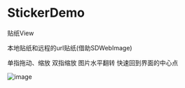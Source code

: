 # StickerDemo
贴纸View

本地贴纸和远程的url贴纸(借助SDWebImage)

单指拖动、缩放
双指缩放
图片水平翻转
快速回到界面的中心点

![image](https://github.com/dzliangjing/StickerDemo/blob/master/snap.png)
